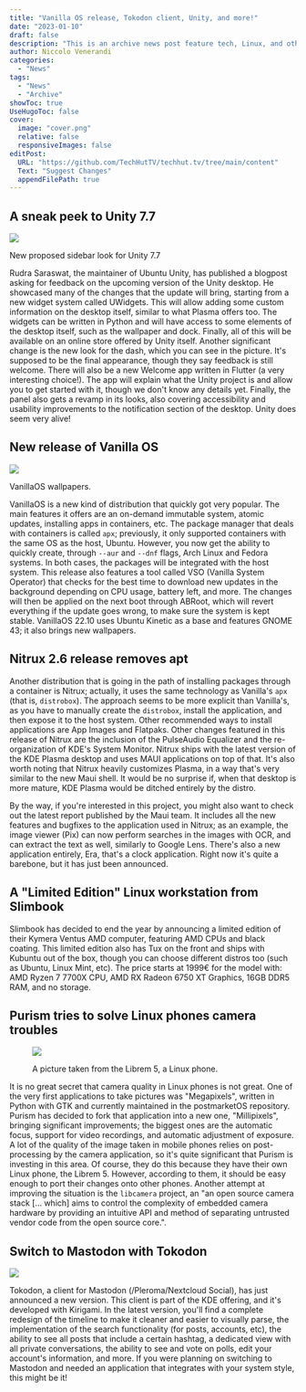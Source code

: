 ```yaml
---
title: "Vanilla OS release, Tokodon client, Unity, and more!"
date: "2023-01-10"
draft: false
description: "This is an archive news post feature tech, Linux, and other open-source news. This is an older article that was part of a migration. There will be missing images, broken links, and potentially other issues."
author: Niccolo Venerandi
categories:
  - "News"
tags:
  - "News"
  - "Archive"
showToc: true
UseHugoToc: false
cover:
  image: "cover.png"
  relative: false
  responsiveImages: false
editPost:
  URL: "https://github.com/TechHutTV/techhut.tv/tree/main/content"
  Text: "Suggest Changes"
  appendFilePath: true
---
```


## A sneak peek to Unity 7.7

![](images/image.png)

New proposed sidebar look for Unity 7.7

Rudra Saraswat, the maintainer of Ubuntu Unity, has published a blogpost asking for feedback on the upcoming version of the Unity desktop. He showcased many of the changes that the update will bring, starting from a new widget system called UWidgets. This will allow adding some custom information on the desktop itself, similar to what Plasma offers too. The widgets can be written in Python and will have access to some elements of the desktop itself, such as the wallpaper and dock. Finally, all of this will be available on an online store offered by Unity itself.
Another significant change is the new look for the dash, which you can see in the picture. It's supposed to be the final appearance, though they say feedback is still welcome.
There will also be a new Welcome app written in Flutter (a very interesting choice!). The app will explain what the Unity project is and allow you to get started with it, though we don't know any details yet. Finally, the panel also gets a revamp in its looks, also covering accessibility and usability improvements to the notification section of the desktop. Unity does seem very alive!

## New release of Vanilla OS

![](images/image-1.png)

VanillaOS wallpapers.

VanillaOS is a new kind of distribution that quickly got very popular. The main features it offers are an on-demand immutable system, atomic updates, installing apps in containers, etc.
The package manager that deals with containers is called `apx`; previously, it only supported containers with the same OS as the host, Ubuntu. However, you now get the ability to quickly create, through `--aur` and `--dnf` flags, Arch Linux and Fedora systems. In both cases, the packages will be integrated with the host system.
This release also features a tool called VSO (Vanilla System Operator) that checks for the best time to download new updates in the background depending on CPU usage, battery left, and more. The changes will then be applied on the next boot through ABRoot, which will revert everything if the update goes wrong, to make sure the system is kept stable.
VanillaOS 22.10 uses Ubuntu Kinetic as a base and features GNOME 43; it also brings new wallpapers.

## Nitrux 2.6 release removes apt

Another distribution that is going in the path of installing packages through a container is Nitrux; actually, it uses the same technology as Vanilla's `apx` (that is, `distrobox`). The approach seems to be more explicit than Vanilla's, as you have to manually create the `distrobox`, install the application, and then expose it to the host system. Other recommended ways to install applications are App Images and Flatpaks.
Other changes featured in this release of Nitrux are the inclusion of the PulseAudio Equalizer and the re-organization of KDE's System Monitor. Nitrux ships with the latest version of the KDE Plasma desktop and uses MAUI applications on top of that.
It's also worth noting that Nitrux heavily customizes Plasma, in a way that's very similar to the new Maui shell. It would be no surprise if, when that desktop is more mature, KDE Plasma would be ditched entirely by the distro.

By the way, if you're interested in this project, you might also want to check out the latest report published by the Maui team. It includes all the new features and bugfixes to the application used in Nitrux; as an example, the image viewer (Pix) can now perform searches in the images with OCR, and can extract the text as well, similarly to Google Lens. There's also a new application entirely, Era, that's a clock application. Right now it's quite a barebone, but it has just been announced.

## A "Limited Edition" Linux workstation from Slimbook

Slimbook has decided to end the year by announcing a limited edition of their Kymera Ventus AMD computer, featuring AMD CPUs and black coating. This limited edition also has Tux on the front and ships with Kubuntu out of the box, though you can choose different distros too (such as Ubuntu, Linux Mint, etc).
The price starts at 1999€ for the model with: AMD Ryzen 7 7700X CPU, AMD RX Radeon 6750 XT Graphics, 16GB DDR5 RAM, and no storage.

## Purism tries to solve Linux phones camera troubles

<figure>

![](images/image-5.png)

<figcaption>

A picture taken from the Librem 5, a Linux phone.

</figcaption>

</figure>

It is no great secret that camera quality in Linux phones is not great. One of the very first applications to take pictures was "Megapixels", written in Python with GTK and currently maintained in the postmarketOS repository.
Purism has decided to fork that application into a new one, "Millipixels", bringing significant improvements; the biggest ones are the automatic focus, support for video recordings, and automatic adjustment of exposure. A lot of the quality of the image taken in mobile phones relies on post-processing by the camera application, so it's quite significant that Purism is investing in this area.
Of course, they do this because they have their own Linux phone, the Librem 5. However, according to them, it should be easy enough to port their changes onto other phones.
Another attempt at improving the situation is the `libcamera` project, an "an open source camera stack \[... which\] aims to control the complexity of embedded camera hardware by providing an intuitive API and method of separating untrusted vendor code from the open source core.".

## Switch to Mastodon with Tokodon

![](images/image-6.png)

Tokodon, a client for Mastodon (/Pleroma/Nextcloud Social), has just announced a new version. This client is part of the KDE offering, and it's developed with Kirigami. In the latest version, you'll find a complete redesign of the timeline to make it cleaner and easier to visually parse, the implementation of the search functionality (for posts, accounts, etc), the ability to see all posts that include a certain hashtag, a dedicated view with all private conversations, the ability to see and vote on polls, edit your account's information, and more.
If you were planning on switching to Mastodon and needed an application that integrates with your system style, this might be it!

